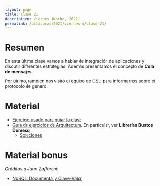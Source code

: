 ```yaml
---
layout: page
title: Clase 21
description: Viernes (Noche, 2021)
permalink: /bitacoras/2021/viernes-n/clase-21/
---
```


# Resumen

En esta última clase vamos a hablar de integración de aplicaciones y discutir diferentes estrategias. Además presentamos el concepto de **Cola de mensajes**.

Por último, también nos visitó el equipo de CSU para informarnos sobre el protocolo de género.

# Material

- [Ejercicio usado para guiar la clase](https://github.com/flbulgarelli/integration_patterns)
- [Guía de ejercicios de Arquitectura](https://docs.google.com/document/d/1snIOX5rNp3kwEkWF3R04-KuujUbMTOz1wanl3Rut0Ts/edit?usp=sharing). En particular, ver **Librerías Bustos Domecq**
    - [Soluciones](https://drive.google.com/drive/folders/1mI6cDlBqdsmv_tp-BTXqCVhTFplpylN6)

# Material bonus

_Créditos a Juan Zaffaroni:_

- [NoSQL: Documental y Clave-Valor](https://drive.google.com/file/d/1AVroYEf3CCqHZtRC-YBA3h6G6X-nJCg4/view?usp=sharing)
